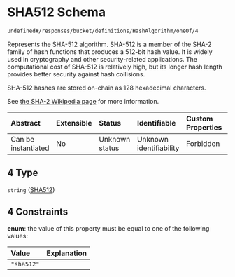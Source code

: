 # SHA512 Schema

```txt
undefined#/responses/bucket/definitions/HashAlgorithm/oneOf/4
```

Represents the SHA-512 algorithm. SHA-512 is a member of the SHA-2 family of hash functions that produces a 512-bit hash value. It is widely used in cryptography and other security-related applications. The computational cost of SHA-512 is relatively high, but its longer hash length provides better security against hash collisions.

SHA-512 hashes are stored on-chain as 128 hexadecimal characters.

See [the SHA-2 Wikipedia page](https://en.wikipedia.org/wiki/SHA-2) for more information.

| Abstract            | Extensible | Status         | Identifiable            | Custom Properties | Additional Properties | Access Restrictions | Defined In                                                                     |
| :------------------ | :--------- | :------------- | :---------------------- | :---------------- | :-------------------- | :------------------ | :----------------------------------------------------------------------------- |
| Can be instantiated | No         | Unknown status | Unknown identifiability | Forbidden         | Allowed               | none                | [okp4-objectarium.json\*](schema/okp4-objectarium.json "open original schema") |

## 4 Type

`string` ([SHA512](okp4-objectarium-responses-bucketresponse-definitions-hashalgorithm-oneof-sha512.md))

## 4 Constraints

**enum**: the value of this property must be equal to one of the following values:

| Value      | Explanation |
| :--------- | :---------- |
| `"sha512"` |             |
